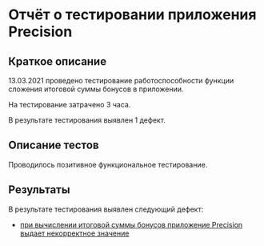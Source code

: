 # Отчёт о тестировании приложения Precision

## Краткое описание

13.03.2021 проведено тестирование работоспособности функции сложения итоговой суммы бонусов в приложении.

На тестирование затрачено 3 часа.

В результате тестирования выявлен 1 дефект.

## Описание тестов

Проводилось позитивное функциональное тестирование.

## Результаты

В результате тестирования выявлен следующий дефект:

* [при вычислении итоговой суммы бонусов приложение Precision выдает некорректное значение](https://github.com/volontare/Java2.2/issues/1)
